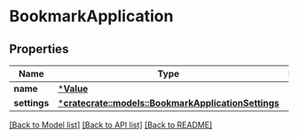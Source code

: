 # BookmarkApplication

## Properties
Name | Type | Description | Notes
------------ | ------------- | ------------- | -------------
**name** | [***Value**](.md) |  | [optional] 
**settings** | [***cratecrate::models::BookmarkApplicationSettings**](BookmarkApplicationSettings.md) |  | [optional] 

[[Back to Model list]](../README.md#documentation-for-models) [[Back to API list]](../README.md#documentation-for-api-endpoints) [[Back to README]](../README.md)


